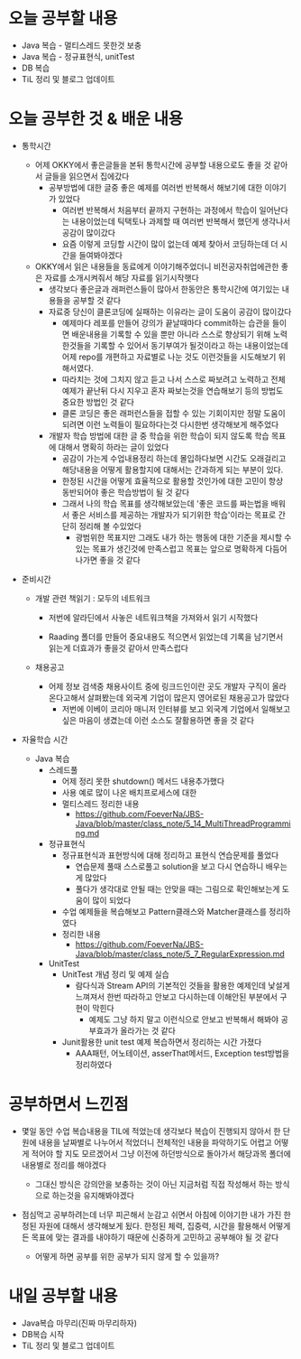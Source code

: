 # 오늘 공부할 내용

- Java 복습 - 멀티스레드 못한것 보충
- Java 복습 - 정규표현식, unitTest
- DB 복습 
- TiL 정리 및 블로그 업데이트

# 오늘 공부한 것 & 배운 내용

- 통학시간

  - 어제 OKKY에서 좋은글들을 본뒤 통학시간에 공부할 내용으로도 좋을 것 같아서 글들을 읽으면서 집에갔다
    - 공부방법에 대한 글중 좋은 예제를 여러번 반복해서 해보기에 대한 이야기가 있었다
      - 여러번 반복해서 처음부터 끝까지 구현하는 과정에서 학습이 일어난다는 내용이었는데 틱택토나 과제할 때 여러번 반복해서 했던게 생각나서 공감이 많이갔다
      - 요즘 이렇게 코딩할 시간이 많이 없는데 예제 찾아서 코딩하는데 더 시간을 들여봐야겠다
  - OKKY에서 읽은 내용들을 동료에게 이야기해주었더니  비전공자취업에관한 좋은 자료를 소개시켜줘서 해당 자료를 읽기시작햇다
    - 생각보다 좋은글과 래퍼런스들이 많아서 한동안은 통학시간에 여기있는 내용들을 공부할 것 같다
    - 자료중 당신이 클론코딩에 실패하는 이유라는 글이 도움이 공감이 많이갔다
      - 예제마다 레포를 만들어 강의가 끝날때마다 commit하는 습관을 들이면 배운내용을 기록할 수 있을 뿐만 아니라 스스로 향상되기 위해 노력한것들을 기록할 수 있어서 동기부여가 될것이라고 하는 내용이었는데 어제 repo를 개편하고 자료별로 나눈 것도 이런것들을 시도해보기 위해서였다. 
      - 따라치는 것에 그치지 않고 듣고 나서 스스로 짜보려고 노력하고 전체 예제가 끝난뒤 다시 지우고 혼자 짜보는것을 연습해보기 등의 방법도 중요한 방법인 것 같다
      - 클론 코딩은 좋은 래퍼런스들을 접할 수 있는 기회이지만 정말 도움이 되려면 이런 노력들이 필요하다는것 다시한번 생각해보게 해주었다
    - 개발자 학습 방법에 대한 글 중 학습을 위한 학습이 되지 않도록 학습 목표에 대해서 명확히 하라는 글이 있었다
      - 공감이 가는게 수업내용정리 하는데 몰입하다보면 시간도 오래걸리고 해당내용을 어떻게 활용할지에 대해서는 간과하게 되는 부분이 있다.
      - 한정된 시간을 어떻게 효율적으로 활용할 것인가에 대한 고민이 항상 동반되어야 좋은 학습방법이 될 것 같다
      - 그래서 나의 학습 목표를 생각해보았는데 '좋은 코드를 짜는법을 배워서 좋은 서비스를 제공하는 개발자가 되기위한 학습'이라는 목표로 간단히 정리해 볼 수있었다
        - 광범위한 목표지만 그래도 내가 하는 행동에 대한 기준을 제시할 수있는 목표가 생긴것에 만족스럽고 목표는 앞으로 명확하게 다듬어 나가면 좋을 것 같다

- 준비시간

  - 개발 관련 책읽기 : 모두의 네트워크

    - 저번에 알라딘에서 사놓은 네트워크책을 가져와서 읽기 시작했다

    - Raading 폴더를 만들어 중요내용도 적으면서 읽었는데 기록을 남기면서 읽는게 더효과가 좋을것 같아서 만족스럽다

      

  - 채용공고

    - 어제 정보 검색중 채용사이트 중에 링크드인이란 곳도 개발자 구직이 올라온다고해서 살펴봤는데 외국계 기업이 많은지 영어로된 채용공고가 많았다
      - 저번에 이베이 코리아 매니저 인터뷰를 보고 외국계 기업에서 일해보고 싶은 마음이 생겼는데 이런 소스도 잘활용하면 좋을 것 같다

- 자율학습 시간

  - Java 복습
    - 스레드풀
      - 어제 정리 못한 shutdown() 메서드 내용추가했다
      - 사용 예로 많이 나온 배치프로세스에 대한 
      - 멀티스레드 정리한 내용
        - https://github.com/FoeverNa/JBS-Java/blob/master/class_note/5_14_MultiThreadProgramming.md
    - 정규표현식
      - 정규표현식과 표현방식에 대해 정리하고 표현식 연습문제를 풀었다
        - 연습문제 풀때 스스로풀고 solution을 보고 다시 연습하니 배우는게 많았다
        - 풀다가 생각대로 안될 때는 안맞을 때는 그림으로 확인해보는게 도움이 많이 되었다
      - 수업 예제들을 복습해보고 Pattern클래스와 Matcher클래스를 정리하였다
      - 정리한 내용
        - https://github.com/FoeverNa/JBS-Java/blob/master/class_note/5_7_RegularExpression.md
    - UnitTest
      - UnitTest 개념 정리 및 예제 실습
        - 람다식과 Stream API의 기본적인 것들을 활용한 예제인데 낯설게 느껴져서 한번 따라하고 안보고 다시하는데 이해안된 부분에서 구현이 막힌다
          - 예제도 그냥 하지 말고 이런식으로 안보고 반복해서 해봐야 공부효과가 올라가는 것 같다
      - Junit활용한 unit test 예제 복습하면서 정리하는 시간 가졌다
        - AAA패턴, 어노테이션, asserThat메서드, Exception test방법을 정리하였다



# 공부하면서 느낀점

- 몇일 동안 수업 복습내용을 TIL에 적었는데 생각보다 복습이 진행되지 않아서 한 단원에 내용을 날짜별로 나누어서 적었더니 전체적인 내용을 파악하기도 어렵고 어떻게 적어야 할 지도 모르겠어서 그냥 이전에 하던방식으로 돌아가서 해당과목 폴더에 내용별로 정리를 해야겠다

  - 그대신 방식은 강의안을 보충하는 것이 아닌 지금처럼 직접 작성해서 하는 방식으로 하는것을 유지해봐야겠다

- 점심먹고 공부하려는데 너무 피곤해서 눈감고 쉬면서 아침에 이야기한 내가 가진 한정된 자원에 대해서 생각해보게 됬다. 한정된 체력, 집중력, 시간을 활용해서 어떻게든 목표에 맞는 결과를 내야하기 때문에 신중하게 고민하고 공부해야 될 것 같다

  - 어떻게 하면 공부를 위한 공부가 되지 않게 할 수 있을까?

  

# 내일 공부할 내용

- Java복습 마무리(진짜 마무리하자)
- DB복습 시작
- TiL 정리 및 블로그 업데이트







